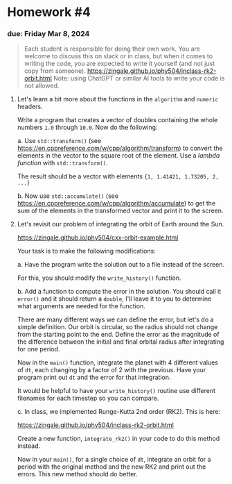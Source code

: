 # Homework #4

### due: Friday Mar 8, 2024

> Each student is responsible for doing their own work.  You are welcome to
> discuss this on slack or in class, but when it comes to writing the code,
> you are expected to write it yourself (and not just copy from someone).
https://zingale.github.io/phy504/inclass-rk2-orbit.html
> Note: using ChatGPT or similar AI tools to write your code is not allowed.

1. Let's learn a bit more about the functions in the `algorithm` and `numeric` headers.

   Write a program that creates a vector of doubles containing the
   whole numbers `1.0` through `10.0`.  Now do the following:

   a. Use `std::transform()` (see
      https://en.cppreference.com/w/cpp/algorithm/transform) to
      convert the elements in the vector to the square root of the
      element.  Use a *lambda function* with `std::transform()`.

      The result should be a vector with elements `{1, 1.41421, 1.73205, 2, ...}`

   b. Now use `std::accumulate()` (see https://en.cppreference.com/w/cpp/algorithm/accumulate)
      to get the sum of the elements in the transformed vector and print it to the screen.



2. Let's revisit our problem of integrating the orbit of Earth around the Sun.

   https://zingale.github.io/phy504/cxx-orbit-example.html

   Your task is to make the following modifications:

   a. Have the program write the solution out to a file instead of the screen.

      For this, you should modify the `write_history()` function.

   b. Add a function to compute the error in the solution.  You should
      call it `error()` and it should return a `double`, I'll leave it
      to you to determine what arguments are needed for the function.

      There are many different ways we can define the error, but let's
      do a simple definition.  Our orbit is circular, so the radius
      should not change from the starting point to the end.  Define
      the error as the magnitude of the difference between the initial
      and final orbital radius after integrating for one period.

      Now in the `main()` function, integrate the planet with 4
      different values of `dt`, each changing by a factor of 2 with
      the previous.  Have your program print out `dt` and the error
      for that integration.

      It would be helpful to have your `write_history()` routine
      use different filenames for each timestep so you can compare.

   c. In class, we implemented Runge-Kutta 2nd order (RK2).  This
      is here:

      https://zingale.github.io/phy504/inclass-rk2-orbit.html

      Create a new function, `integrate_rk2()` in your code to do this method instead.

      Now in your `main()`, for a single choice of `dt`, integrate an
      orbit for a period with the original method and the new RK2 and
      print out the errors.  This new method should do better.
